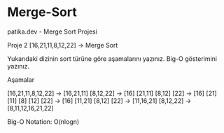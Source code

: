 # Merge-Sort
patika.dev - Merge Sort Projesi

Proje 2
[16,21,11,8,12,22] -> Merge Sort

Yukarıdaki dizinin sort türüne göre aşamalarını yazınız.
Big-O gösterimini yazınız.

Aşamalar

[16,21,11,8,12,22] ->
[16,21,11] [8,12,22] ->
[16] [21,11] [8,12] [22] ->
[16] [21] [11] [8] [12] [22] ->
[16] [11,21] [8,12] [22] ->
[11,16,21] [8,12,22] ->
[8,11,12,16,21,22]

Big-O Notation: O(nlogn)
